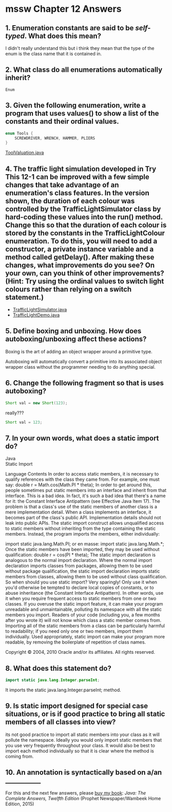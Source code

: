 # mssw Chapter 12 Answers

## 1. Enumeration constants are said to be *self-typed*. What does this mean?

I didn't really understand this but i think they mean that the type of the enum is the class name that it is contained in.

## 2. What class do all enumerations automatically inherit?

`Enum`

## 3. Given the following enumeration, write a program that uses **values()** to show a list of the constants and their ordinal values.

```java
enum Tools {
	SCREWDRIVER, WRENCH, HAMMER, PLIERS
}
```

[ToolValuation.java](src/main/java/tools/ToolValuation.java)

## 4. The traffic light simulation developed in Try This 12-1 can be improved with a few simple changes that take advantage of an enumeration's class features. In the version shown, the duration of each colour was controlled by the TrafficLightSimulator class by hard-coding these values into the run() method. Change this so that the duration of each colour is stored by the constants in the TrafficLightColour enumeration. To do this, you will need to add a constructor, a private instance variable and a method called getDelay(). After making these changes, what improvements do you see? On your own, can you think of other improvements? (Hint: Try using the ordinal values to switch light colours rather than relying on a switch statement.)

  * [TrafficLightSimulator.java](src/main/java/traffic/TrafficLightSimulator.java)
  * [TrafficLightDemo.java](src/main/java/traffic/TrafficLightDemo.java)

## 5. Define boxing and unboxing. How does autoboxing/unboxing affect these actions?

Boxing is the art of adding an object wrapper around a primitive type.

Autoboxing will automatically convert a primitive into its associated object wrapper class without the programmer needing to do anything special.

## 6. Change the following fragment so that is uses autoboxing?

```java
Short val = new Short(123);
```

really???

```java
Short val = 123;
```

## 7. In your own words, what does a static import do?


Java	
Static Import

Language Contents
In order to access static members, it is necessary to qualify references with the class they came from. For example, one must say:
double r = Math.cos(Math.PI * theta);
In order to get around this, people sometimes put static members into an interface and inherit from that interface. This is a bad idea. In fact, it's such a bad idea that there's a name for it: the Constant Interface Antipattern (see Effective Java Item 17). The problem is that a class's use of the static members of another class is a mere implementation detail. When a class implements an interface, it becomes part of the class's public API. Implementation details should not leak into public APIs.
The static import construct allows unqualified access to static members without inheriting from the type containing the static members. Instead, the program imports the members, either individually:

import static java.lang.Math.PI;
or en masse:
import static java.lang.Math.*;
Once the static members have been imported, they may be used without qualification:
double r = cos(PI * theta);
The static import declaration is analogous to the normal import declaration. Where the normal import declaration imports classes from packages, allowing them to be used without package qualification, the static import declaration imports static members from classes, allowing them to be used without class qualification.
So when should you use static import? Very sparingly! Only use it when you'd otherwise be tempted to declare local copies of constants, or to abuse inheritance (the Constant Interface Antipattern). In other words, use it when you require frequent access to static members from one or two classes. If you overuse the static import feature, it can make your program unreadable and unmaintainable, polluting its namespace with all the static members you import. Readers of your code (including you, a few months after you wrote it) will not know which class a static member comes from. Importing all of the static members from a class can be particularly harmful to readability; if you need only one or two members, import them individually. Used appropriately, static import can make your program more readable, by removing the boilerplate of repetition of class names.

Copyright &copy; 2004, 2010 Oracle and/or its affiliates. All rights reserved.

## 8. What does this statement do?

```java
import static java.lang.Integer.parseInt;
```

It imports the static java.lang.Integer.parseInt; method.

## 9. Is static import designed for special case situations, or is if good practice to bring all static members of all classes into view?

its not good practice to import all static members into your class as it will pollute the namespace. Ideally you would only import static members that you use very frequently throughout your class. It would also be best to import each method individually so that it is clear where the method is coming from.

## 10. An annotation is syntactically based on a/an \_\_\_\_\_\_\_\_\_\_\_

For this and the next few answers, please [buy my book](xtra-answers.md): *Java: The Complete Answers, Twelfth Edition* (Prophet Newspaper/Wambeek Home Edition, 2015)
